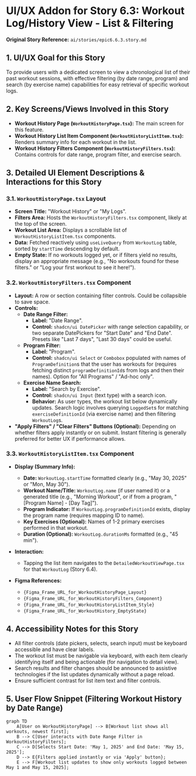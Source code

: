 # UI/UX Addon for Story 6.3: Workout Log/History View - List & Filtering

**Original Story Reference:** `ai/stories/epic6.6.3.story.md`

## 1. UI/UX Goal for this Story

To provide users with a dedicated screen to view a chronological list of their past workout sessions, with effective filtering (by date range, program) and search (by exercise name) capabilities for easy retrieval of specific workout logs.

## 2. Key Screens/Views Involved in this Story

- **Workout History Page (`WorkoutHistoryPage.tsx`):** The main screen for this feature.
- **Workout History List Item Component (`WorkoutHistoryListItem.tsx`):** Renders summary info for each workout in the list.
- **Workout History Filters Component (`WorkoutHistoryFilters.tsx`):** Contains controls for date range, program filter, and exercise search.

## 3. Detailed UI Element Descriptions & Interactions for this Story

### 3.1. `WorkoutHistoryPage.tsx` Layout

- **Screen Title:** "Workout History" or "My Logs".
- **Filters Area:** Hosts the `WorkoutHistoryFilters.tsx` component, likely at the top of the screen.
- **Workout List Area:** Displays a scrollable list of `WorkoutHistoryListItem.tsx` components.
- **Data:** Fetched reactively using `useLiveQuery` from `WorkoutLog` table, sorted by `startTime` descending by default.
- **Empty State:** If no workouts logged yet, or if filters yield no results, display an appropriate message (e.g., "No workouts found for these filters." or "Log your first workout to see it here!").

### 3.2. `WorkoutHistoryFilters.tsx` Component

- **Layout:** A row or section containing filter controls. Could be collapsible to save space.
- **Controls:**
  - **Date Range Filter:**
    - **Label:** "Date Range".
    - **Control:** `shadcn/ui DatePicker` with range selection capability, or two separate DatePickers for "Start Date" and "End Date". Presets like "Last 7 days", "Last 30 days" could be useful.
  - **Program Filter:**
    - **Label:** "Program".
    - **Control:** `shadcn/ui Select` or `Combobox` populated with names of `ProgramDefinition`s that the user has workouts for (requires fetching distinct `programDefinitionId`s from logs and then their names). Option for "All Programs" / "Ad-hoc only".
  - **Exercise Name Search:**
    - **Label:** "Search by Exercise".
    - **Control:** `shadcn/ui Input` (text type) with a search icon.
    - **Behavior:** As user types, the workout list below dynamically updates. Search logic involves querying `LoggedSet`s for matching `exerciseDefinitionId` (via exercise name) and then filtering `WorkoutLog`s.
- **"Apply Filters" / "Clear Filters" Buttons (Optional):** Depending on whether filters apply instantly or on submit. Instant filtering is generally preferred for better UX if performance allows.

### 3.3. `WorkoutHistoryListItem.tsx` Component

- **Display (Summary Info):**
  - **Date:** `WorkoutLog.startTime` formatted clearly (e.g., "May 30, 2025" or "Mon, May 30").
  - **Workout Name/Title:** `WorkoutLog.name` (if user named it) or a generated title (e.g., "Morning Workout", or if from a program, "[Program Name] - [Day Tag]").
  - **Program Indicator:** If `WorkoutLog.programDefinitionId` exists, display the program name (requires mapping ID to name).
  - **Key Exercises (Optional):** Names of 1-2 primary exercises performed in that workout.
  - **Duration (Optional):** `WorkoutLog.durationMs` formatted (e.g., "45 min").
- **Interaction:**
  - Tapping the list item navigates to the `DetailedWorkoutViewPage.tsx` for that `WorkoutLog` (Story 6.4).

- **Figma References:**
  - `{Figma_Frame_URL_for_WorkoutHistoryPage_Layout}`
  - `{Figma_Frame_URL_for_WorkoutHistoryFilters_Component}`
  - `{Figma_Frame_URL_for_WorkoutHistoryListItem_Style}`
  - `{Figma_Frame_URL_for_WorkoutHistory_EmptyState}`

## 4. Accessibility Notes for this Story

- All filter controls (date pickers, selects, search input) must be keyboard accessible and have clear labels.
- The workout list must be navigable via keyboard, with each item clearly identifying itself and being actionable (for navigation to detail view).
- Search results and filter changes should be announced to assistive technologies if the list updates dynamically without a page reload.
- Ensure sufficient contrast for list item text and filter controls.

## 5. User Flow Snippet (Filtering Workout History by Date Range)

```mermaid
graph TD
    A[User on WorkoutHistoryPage] --> B[Workout list shows all workouts, newest first];
    B --> C[User interacts with Date Range Filter in WorkoutHistoryFilters];
    C --> D[Selects Start Date: 'May 1, 2025' and End Date: 'May 15, 2025'];
    D --> E{Filters applied instantly or via 'Apply' button};
    E --> F[Workout list updates to show only workouts logged between May 1 and May 15, 2025];
```
